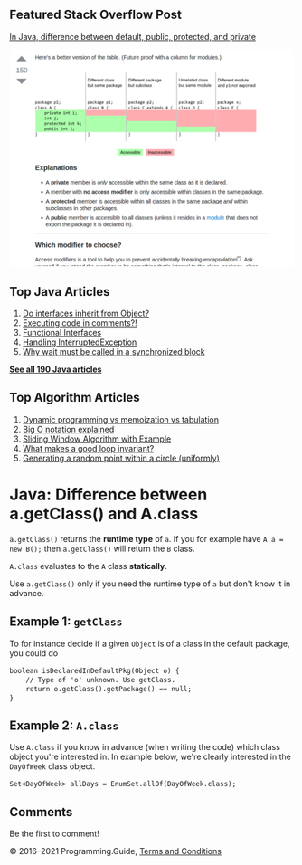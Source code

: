 <span class="underline"></span>

<span class="underline"></span>

Featured Stack Overflow Post
----------------------------

[In Java, difference between default, public, protected, and private](https://stackoverflow.com/a/33627846/276052)  
  
[<img src="../images/so-featured-33627846.png" alt="StackOverflow screenshot thumbnail" class="screenshot" />](https://stackoverflow.com/a/33627846/276052)

<span class="underline"></span>

Top Java Articles
-----------------

1.  [Do interfaces inherit from Object?](do-interfaces-inherit-from-object.html)
2.  [Executing code in comments?!](executing-code-in-comments.html)
3.  [Functional Interfaces](functional-interfaces.html)
4.  [Handling InterruptedException](handling-interrupted-exceptions.html)
5.  [Why wait must be called in a synchronized block](why-wait-must-be-in-synchronized.html)

[**See all 190 Java articles**](index.html)

Top Algorithm Articles
----------------------

1.  [Dynamic programming vs memoization vs tabulation](../dynamic-programming-vs-memoization-vs-tabulation.html)
2.  [Big O notation explained](../big-o-notation-explained.html)
3.  [Sliding Window Algorithm with Example](../sliding-window-example.html)
4.  [What makes a good loop invariant?](../what-makes-a-good-loop-invariant.html)
5.  [Generating a random point within a circle (uniformly)](../random-point-within-circle.html)

Java: Difference between a.getClass() and A.class
=================================================

`a.getClass()` returns the **runtime type** of `a`. If you for example have `A a = new B();` then `a.getClass()` will return the `B` class.

`A.class` evaluates to the `A` class **statically**.

Use `a.getClass()` only if you need the runtime type of `a` but don't know it in advance.

Example 1: `getClass`
---------------------

To for instance decide if a given `Object` is of a class in the default package, you could do

    boolean isDeclaredInDefaultPkg(Object o) {
        // Type of 'o' unknown. Use getClass.
        return o.getClass().getPackage() == null;
    }

Example 2: `A.class`
--------------------

Use `A.class` if you know in advance (when writing the code) which class object you're interested in. In example below, we're clearly interested in the `DayOfWeek` class object.

    Set<DayOfWeek> allDays = EnumSet.allOf(DayOfWeek.class);

Comments
--------

Be the first to comment!

© 2016–2021 Programming.Guide, [Terms and Conditions](../terms-and-conditions.html)
